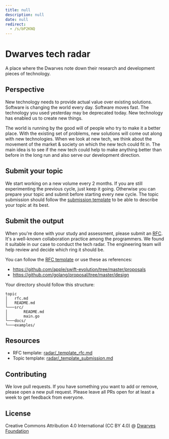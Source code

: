 ```yaml
---
title: null
description: null
date: null
redirect:
  - /s/bP2KNQ
---
```


# Dwarves tech radar

A place where the Dwarves note down their research and development pieces of technology.

## Perspective

New technology needs to provide actual value over existing solutions. Software is changing the world every day. Software moves fast. The technology you used yesterday may be deprecated today. New technology has enabled us to create new things.

The world is running by the good will of people who try to make it a better place. With the existing set of problems, new solutions will come out along with new technologies. When we look at new tech, we think about the movement of the market & society on which the new tech could fit in. The main idea is to see if the new tech could help to make anything better than before in the long run and also serve our development direction.

## Submit your topic

We start working on a new volume every 2 months. If you are still experimenting the previous cycle, just keep it going. Otherwise you can prepare your topic and submit before starting every new cycle. The topic submission should follow the [submission template](_template_submission.md) to be able to describe your topic at its best.

## Submit the output

When you're done with your study and assessment, please submit an [RFC](https://en.wikipedia.org/wiki/Request_for_Comments). It's a well-known collaboration practice among the programmers. We found it suitable in our case to conduct the tech radar. The engineering team will help review and decide which ring it should be.

You can follow the [RFC template](_template_rfc.md) or use these as references:

- <https://github.com/apple/swift-evolution/tree/master/proposals>
- <https://github.com/golang/proposal/tree/master/design>

Your directory should follow this structure:

```
topic
│   rfc.md
│   README.md
└───src/
│       README.md
│       main.go
└───docs/
└───examples/
```

## Resources

- RFC template: [radar/\_template_rfc.md](_template_rfc.md)
- Topic template: [radar/\_template_submission.md](_template_submission.md)

## Contributing

We love pull requests. If you have something you want to add or remove, please open a new pull request. Please leave all PRs open for at least a week to get feedback from everyone.

## License

Creative Commons Attribution 4.0 International (CC BY 4.0)
@ [Dwarves Foundation](https://d.foundation)
